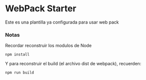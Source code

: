 # WebPack Starter

Este es una plantilla ya configurada para usar web pack

### Notas

Recordar reconstruir los modulos de Node

```
npm install
```

Y para reconstruir el build (el archivo dist de webpack), recuerden:

```
npm run build
```